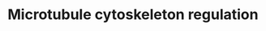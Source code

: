 ---
annotations:
- type: Pathway Ontology
  value: cell-extracellular matrix signaling pathway
authors:
- CarlosBorroto
- Khanspers
- MaintBot
- Zari
- Lindarieswijk
- Mkutmon
- AlexanderPico
- Eweitz
description: 'Microtubules (MTs) are essential for vesicle transport, cellular polarity
  and the segregation of chromosomes during mitosis. MTs are dynamic, undergoing assembly
  and depolymerization (primarily at the "plus end") by processes actively regulated
  by signaling pathways. The tubulin dimers that constitute MTs (depicted in green)
  are bound and sequestered by stathmin (STMN), enhancing MT dynamics by increasing
  rapid depolymerization (a.k.a., "MT catastrophe"). MT dynamics are also enhanced
  by collapsin response mediator protein (CRMP2), which increases MT growth by promoting
  the addition of tubulin dimers onto microtubule plus ends. Other proteins that associate
  with assembled MTs include those that stabilize MTs (e.g. tau or MAPT), those that
  promote assembly (e.g., XMAP215), and those that maintain MTs in a dynamic state
  (e.g., MAP1B). Complexes between the adenomateous polyposis coli (APC) protein and
  plus end binding proteins (e.g., EB1) stabilize MTs by increasing the duration of
  the MT elongation phase. MT instability is promoted by several nonmotile kinesins
  from the kinesin-13 family, e.g., the mitotic centromere associated kinesin, MCAK,
  by accelerating the transition to catastrophe by weakening the lateral interactions
  between the protofilaments. Upstream from these processes, major signaling pathways
  act to regulate MT dynamics, e.g., those converging on GSK3B, a kinase which targets
  tau and CRMP2.   Reference: https://www.cellsignal.com/contents/science-pathway-research-cytoskeletal/regulation-of-microtubule-dynamics-signaling-pathway/pathways-micro  Proteins
  on this pathway have targeted assays available via the [https://assays.cancer.gov/available_assays?wp_id=WP2038
  CPTAC Assay Portal]'
last-edited: 2021-05-18
organisms:
- Homo sapiens
redirect_from:
- /index.php/Pathway:WP2038
- /instance/WP2038
schema-jsonld:
- '@context': https://schema.org/
  '@id': https://wikipathways.github.io/pathways/WP2038.html
  '@type': Dataset
  creator:
    '@type': Organization
    name: WikiPathways
  description: 'Microtubules (MTs) are essential for vesicle transport, cellular polarity
    and the segregation of chromosomes during mitosis. MTs are dynamic, undergoing
    assembly and depolymerization (primarily at the "plus end") by processes actively
    regulated by signaling pathways. The tubulin dimers that constitute MTs (depicted
    in green) are bound and sequestered by stathmin (STMN), enhancing MT dynamics
    by increasing rapid depolymerization (a.k.a., "MT catastrophe"). MT dynamics are
    also enhanced by collapsin response mediator protein (CRMP2), which increases
    MT growth by promoting the addition of tubulin dimers onto microtubule plus ends.
    Other proteins that associate with assembled MTs include those that stabilize
    MTs (e.g. tau or MAPT), those that promote assembly (e.g., XMAP215), and those
    that maintain MTs in a dynamic state (e.g., MAP1B). Complexes between the adenomateous
    polyposis coli (APC) protein and plus end binding proteins (e.g., EB1) stabilize
    MTs by increasing the duration of the MT elongation phase. MT instability is promoted
    by several nonmotile kinesins from the kinesin-13 family, e.g., the mitotic centromere
    associated kinesin, MCAK, by accelerating the transition to catastrophe by weakening
    the lateral interactions between the protofilaments. Upstream from these processes,
    major signaling pathways act to regulate MT dynamics, e.g., those converging on
    GSK3B, a kinase which targets tau and CRMP2.   Reference: https://www.cellsignal.com/contents/science-pathway-research-cytoskeletal/regulation-of-microtubule-dynamics-signaling-pathway/pathways-micro  Proteins
    on this pathway have targeted assays available via the [https://assays.cancer.gov/available_assays?wp_id=WP2038
    CPTAC Assay Portal]'
  keywords:
  - MARK
  - CFL
  - RAC1
  - CRMP2
  - LIMK
  - DVL
  - MAPKAPK
  - CAMK
  - ROCK
  - STMN
  - MAP1B
  - CLASP
  - SPRED1
  - MARK2
  - PKC
  - PAR6
  - PAK
  - TRIO
  - ICIS
  - PAR1
  - PAR3
  - LL5b
  - AURKB
  - SRC
  - CDC42
  - c-ABL
  - AKT
  - LPR
  - CLIP
  - TIAM1
  - MCAK
  - mDIA1
  - CDK1
  - 'GNAQ '
  - TAU
  - PIK3
  - Rho
  - TESK
  - GSK3B
  - PRKACA
  - APC
  - TAOK
  - mDIA
  - TPPP
  - WNT
  - PTEN
  - ERK
  - STAT3
  - EB1
  - XMAP215
  - RhoGEF
  license: CC0
  name: Microtubule cytoskeleton regulation
seo: CreativeWork
title: Microtubule cytoskeleton regulation
wpid: WP2038
---